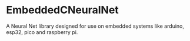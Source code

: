 # EmbeddedCNeuralNet
A Neural Net library designed for use on embedded systems like arduino, esp32, pico and raspberry pi. 
